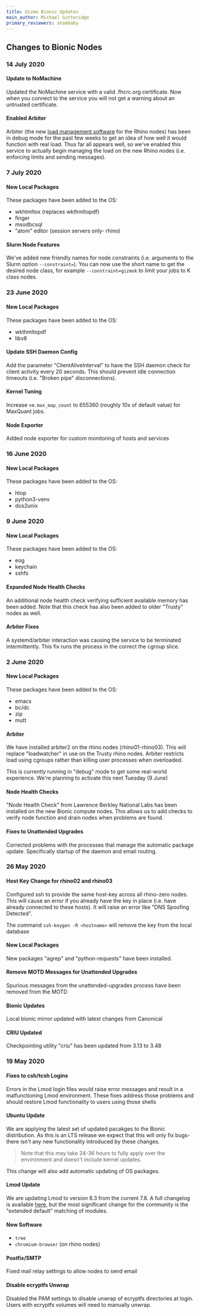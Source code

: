```yaml
---
title: Gizmo Bionic Updates
main_author: Michael Gutteridge
primary_reviewers: atombaby
---
```


## Changes to Bionic Nodes

### 14 July 2020

#### Update to NoMachine

Updated the NoMachine service with a valid .fhcrc.org certificate.  Now when you connect to the service you will not get a warning about an untrusted certificate.

#### Enabled Arbiter

Arbiter (the new [load management software](/compdemos/rhino-load-management/) for the Rhino nodes) has been in debug mode for the past few weeks to get an idea of how well it would function with real load.  Thus far all appears well, so we've enabled this service to actually begin managing the load on the new Rhino nodes (i.e. enforcing limits and sending messages).

### 7 July 2020

#### New Local Packages

These packages have been added to the OS:
  - wkhtmltox (replaces wkthmltopdf)
  - finger
  - msodbcsql
  - "atom" editor (session servers only- rhino)

#### Slurm Node Features

We've added new friendly names for node constraints (i.e. arguments to the Slurm option `--constraint=`).  You can now use the short name to get the desired node class, for example `--constraint=gizmok` to limit your jobs to K class nodes.

### 23 June 2020

#### New Local Packages

These packages have been added to the OS:
  - wkthmltopdf
  - libv8

#### Update SSH Daemon Config

Add the parameter "ClientAliveInterval" to have the SSH daemon check for client activity every 20 seconds.  This should prevent idle connection timeouts (i.e. "Broken pipe" disconnections).

#### Kernel Tuning

Increase `vm.max_map_count` to 655360 (roughly 10x of default value) for MaxQuant jobs.

#### Node Exporter

Added node exporter for custom monitoring of hosts and services

### 16 June 2020

#### New Local Packages

These packages have been added to the OS:

 - htop
 - python3-venv
 - dos2unix
 
### 9 June 2020

#### New Local Packages

These packages have been added to the OS:

 - eog
 - keychain
 - sshfs


#### Expanded Node Health Checks

An additional node health check verifying sufficient available memory has been added.  Note that this check has also been added to older "Trusty" nodes as well.

#### Arbiter Fixes

A systemd/arbiter interaction was causing the service to be terminated intermittently.  This fix runs the process in the correct the cgroup slice.

### 2 June 2020

#### New Local Packages

These packages have been added to the OS:

 - emacs
 - bc/dc
 - zip
 - mutt

#### Arbiter

We have installed arbiter2 on the rhino nodes (rhino01-rhino03).  This will replace "loadwatcher" in use on the Trusty rhino nodes.  Arbiter restricts load using cgroups rather than killing user processes when overloaded.

This is currently running in "debug" mode to get some real-world experience.  We're planning to activate this next Tuesday (9 June)

#### Node Health Checks

"Node Health Check" from Lawrence Berkley National Labs has been installed on the new Bionic compute nodes.  This allows us to add checks to verify node function and drain nodes when problems are found.

#### Fixes to Unattended Upgrades

Corrected problems with the processes that manage the automatic package update.  Specifically startup of the daemon and email routing.

### 26 May 2020

#### Host Key Change for rhino02 and rhino03

Configured ssh to provide the same host-key across all rhino-zero nodes. This will cause an error if you already have the key in place (i.e. have already connected to these hosts).  It will raise an error like "DNS Spoofing Detected".

The command `ssh-keygen -R <hostname>` will remove the key from the local database

#### New Local Packages

New packages "agrep" and "python-requests" have been installed.

#### Remove MOTD Messages for Unattended Upgrades

Spurious messages from the unattended-upgrades process have been removed from the MOTD

#### Bionic Updates

Local bionic mirror updated with latest changes from Canonical

#### CRIU Updated

Checkpointing utility "criu" has been updated from 3.13 to 3.48

### 19 May 2020

#### Fixes to csh/tcsh Logins

Errors in the Lmod login files would raise error messages and result in a malfunctioning Lmod environment.  These fixes address those problems and should restore Lmod functionality to users using those shells

#### Ubuntu Update

We are applying the latest set of updated pacakges to the Bionic distribution. As this is an LTS release we expect that this will only fix bugs- there isn't any new functionality introduced by these changes.

> Note that this may take 24-36 hours to fully apply over the environment and doesn't include kernel updates.

This change will also add automatic updating of OS packages.

#### Lmod Update

We are updating Lmod to version 8.3 from the current 7.8.  A full changelog is available [here](https://github.com/TACC/Lmod), but the most significant change for the community is the "extended default" matching of modules.

#### New Software

 - `tree`
 - `chromium-browser` (on rhino nodes)

#### Postfix/SMTP

Fixed mail relay settings to allow nodes to send email

#### Disable ecryptfs Unwrap 

Disabled the PAM settings to disable unwrap of ecryptfs directories at login.  Users with ecryptfs volumes will need to manually unwrap.
